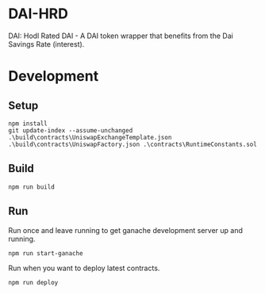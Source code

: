 # DAI-HRD
DAI: Hodl Rated DAI  -  A DAI token wrapper that benefits from the Dai Savings Rate (interest).

# Development

## Setup
```
npm install
git update-index --assume-unchanged .\build\contracts\UniswapExchangeTemplate.json .\build\contracts\UniswapFactory.json .\contracts\RuntimeConstants.sol
```
## Build
```
npm run build
```
## Run
Run once and leave running to get ganache development server up and running.
```
npm run start-ganache
```

Run when you want to deploy latest contracts.
```
npm run deploy
```
